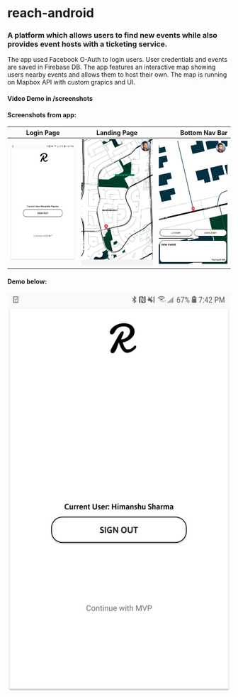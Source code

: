 # reach-android

### A platform which allows users to find new events while also provides event hosts with a ticketing service.

The app used Facebook O-Auth to login users. User credentials and events are saved in Firebase DB. The app features an interactive map showing users nearby events and allows them to host their own. The map is running on Mapbox API with custom grapics and UI.

#### Video Demo in /screenshots

#### Screenshots from app:
|Login Page|Landing Page|Bottom Nav Bar|
| :--------: |:----------:| ------------:|
|![sc1](https://github.com/HimanShamra/reach-android/blob/master/screenshots/Screenshot_20181017-194236_Reach%20It%20Alpha%20v1.jpg "Login Page")|![sc1](https://github.com/HimanShamra/reach-android/blob/master/screenshots/Screenshot_20181017-195302_Reach%20It%20Alpha%20v1.jpg "Landing Page")|![sc1](https://github.com/HimanShamra/reach-android/blob/master/screenshots/Screenshot_20181017-195314_Reach%20It%20Alpha%20v1.jpg "Bottom nav Bar")|

#### Demo below:

[![Video](https://github.com/HimanShamra/reach-android/blob/master/screenshots/Screenshot_20181017-194236_Reach%20It%20Alpha%20v1.jpg)](https://raw.githubusercontent.com/HimanShamra/reach-android/master/screenshots/reach%20v0.2.mp4?token=ADDEGK5NKTJZBV4X2CTP4US6E6CLS "Click to see demo")
